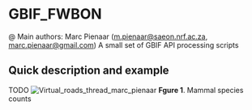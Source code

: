# GBIF_FWBON
@ Main authors: Marc Pienaar (m.pienaar@saeon.nrf.ac.za, marc.pienaar@gmail.com)
A small set of GBIF API processing scripts

Quick description and example
-----------------
TODO
![Virtual_roads_thread_marc_pienaar]([https://user-images.githubusercontent.com/50328370/115218425-d5932c80-a106-11eb-8478-689ca5a7cbb9.png](https://github.com/Marc-Pienaar/GBIF_FWBON/blob/main/DATA/Maps/GBIF_FADA_Vertebrates_Mammals/GBIF_FADA_Vertebrates_Mammals_species_world_log.png))
**Fgure 1**. Mammal species counts 




